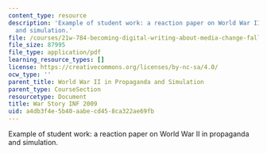 ```yaml
---
content_type: resource
description: 'Example of student work: a reaction paper on World War II in propaganda
  and simulation.'
file: /courses/21w-784-becoming-digital-writing-about-media-change-fall-2009/a4db3f4e5b40aabecd458ca322ae69fb_MIT21W_784F09_War_Story_IN.pdf
file_size: 87995
file_type: application/pdf
learning_resource_types: []
license: https://creativecommons.org/licenses/by-nc-sa/4.0/
ocw_type: ''
parent_title: World War II in Propaganda and Simulation
parent_type: CourseSection
resourcetype: Document
title: War Story INF 2009
uid: a4db3f4e-5b40-aabe-cd45-8ca322ae69fb
---
```

Example of student work: a reaction paper on World War II in propaganda and simulation.
